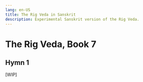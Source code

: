 ```yaml
---
lang: en-US
title: The Rig Veda in Sanskrit
description: Experimental Sanskrit version of the Rig Veda.
---
```


# The Rig Veda, Book 7

## Hymn 1
[WIP]
